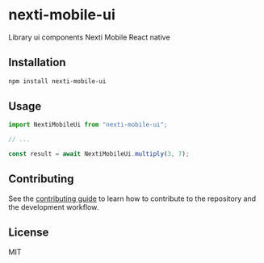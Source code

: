 # nexti-mobile-ui

Library ui components Nexti Mobile React native

## Installation

```sh
npm install nexti-mobile-ui
```

## Usage

```js
import NextiMobileUi from "nexti-mobile-ui";

// ...

const result = await NextiMobileUi.multiply(3, 7);
```

## Contributing

See the [contributing guide](CONTRIBUTING.md) to learn how to contribute to the repository and the development workflow.

## License

MIT
